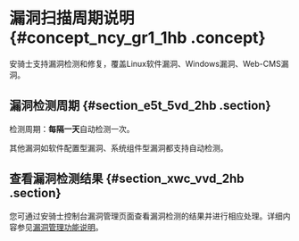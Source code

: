 # 漏洞扫描周期说明 {#concept_ncy_gr1_1hb .concept}

安骑士支持漏洞检测和修复，覆盖Linux软件漏洞、Windows漏洞、Web-CMS漏洞。

## 漏洞检测周期 {#section_e5t_5vd_2hb .section}

检测周期：**每隔一天**自动检测一次。

其他漏洞如软件配置型漏洞、系统组件型漏洞都支持自动检测。

## 查看漏洞检测结果 {#section_xwc_vvd_2hb .section}

您可通过安骑士控制台漏洞管理页面查看漏洞检测的结果并进行相应处理。详细内容参见[漏洞管理功能说明](../../../../../intl.zh-CN/.md#)。

